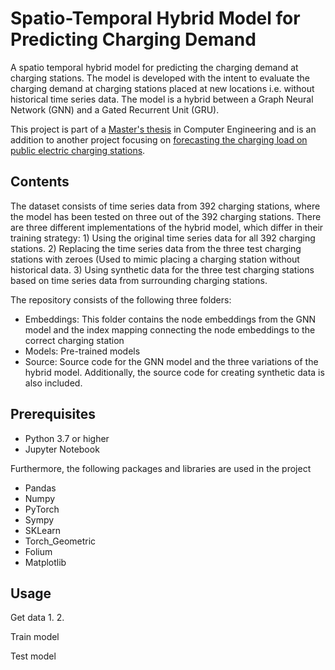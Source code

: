 # Spatio-Temporal Hybrid Model for Predicting Charging Demand
A spatio temporal hybrid model for predicting the charging demand at charging stations. The model is developed with the intent to evaluate the charging demand at charging stations placed at new locations i.e. without historical time series data. The model is a hybrid between a Graph Neural Network (GNN) and a Gated Recurrent Unit (GRU). 

This project is part of a [Master's thesis](https://drive.google.com/file/d/1vEmE8zrYc0tsoD0ofon-V_XChAVflzZC/view?usp=sharing) in Computer Engineering and is an addition to another project focusing on [forecasting the charging load on public electric charging stations](https://github.com/wblachowski/bhmsds?fbclid=IwAR2WbJRLMxecP4a41iTjJR-_idug6anFvjFdz8XyinaZV7gA8OFwaah7MR8). 


## Contents
The dataset consists of time series data from 392 charging stations, where the model has been tested on three out of the 392 charging stations. There are three different implementations of the hybrid model, which differ in their training strategy: 1) Using the original time series data for all 392 charging stations. 2) Replacing the time series data from the three test charging stations with zeroes (Used to mimic placing a charging station without historical data. 3) Using synthetic data for the three test charging stations based on time series data from surrounding charging stations. 

The repository consists of the following three folders:
- Embeddings: This folder contains the node embeddings from the GNN model and the index mapping connecting the node embeddings to the correct charging station
- Models: Pre-trained models  
- Source: Source code for the GNN model and the three variations of the hybrid model. Additionally, the source code for creating synthetic data is also included.


## Prerequisites
- Python 3.7 or higher
- Jupyter Notebook 

Furthermore, the following packages and libraries are used in the project
- Pandas
- Numpy
- PyTorch
- Sympy
- SKLearn
- Torch_Geometric
- Folium
- Matplotlib

## Usage
Get data
1. 
2. 

Train model 


Test model 


